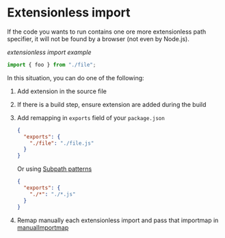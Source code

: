 # Extensionless import

If the code you wants to run contains one ore more extensionless path specifier, it will not be found by a browser (not even by Node.js).

_extensionless import example_

```js
import { foo } from "./file";
```

In this situation, you can do one of the following:

1. Add extension in the source file
2. If there is a build step, ensure extension are added during the build
3. Add remapping in `exports` field of your `package.json`

   ```json
   {
     "exports": {
       "./file": "./file.js"
     }
   }
   ```

   Or using [Subpath patterns](https://nodejs.org/docs/latest-v16.x/api/packages.html#packages_subpath_patterns)

   ```json
   {
     "exports": {
       "./*": "./*.js"
     }
   }
   ```

4. Remap manually each extensionless import and pass that importmap in [manualImportmap](#manualImportmap)
